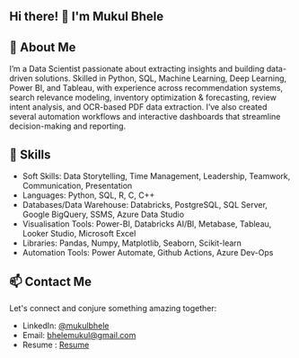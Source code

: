 ## Hi there! 👋 I'm Mukul Bhele
## 🚀 About Me
I’m a Data Scientist passionate about extracting insights and building data-driven solutions. Skilled in Python, SQL, Machine Learning, Deep Learning, Power BI, and Tableau, with experience across recommendation systems, search relevance modeling, inventory optimization & forecasting, review intent analysis, and OCR-based PDF data extraction. I’ve also created several automation workflows and interactive dashboards that streamline decision-making and reporting.

## 💼 Skills

 - Soft Skills: Data Storytelling, Time Management, Leadership, Teamwork, Communication, Presentation
 - Languages: Python, SQL, R, C, C++
 - Databases/Data Warehouse: Databricks, PostgreSQL, SQL Server, Google BigQuery, SSMS, Azure Data Studio
 - Visualisation Tools: Power-BI, Databricks AI/BI, Metabase, Tableau, Looker Studio, Microsoft Excel
 - Libraries: Pandas, Numpy, Matplotlib, Seaborn, Scikit-learn
 - Automation Tools: Power Automate, Github Actions, Azure Dev-Ops

## 📫 Contact Me
Let's connect and conjure something amazing together:
- LinkedIn: [@mukulbhele](https://www.linkedin.com/in/mukulbhele/)
- Email: [bhelemukul@gmail.com](mailto:bhelemukul@gmail.com)
- Resume : [Resume]()
